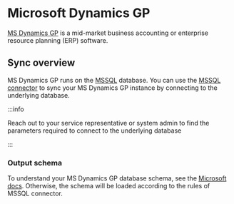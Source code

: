 # Microsoft Dynamics GP

[MS Dynamics GP](https://dynamics.microsoft.com/en-us/gp/) is a mid-market business accounting or
enterprise resource planning \(ERP\) software.

## Sync overview

MS Dynamics GP runs on the
[MSSQL](https://docs.microsoft.com/en-us/dynamics-gp/installation/installing-on-first-computer)
database. You can use the [MSSQL connector](mssql.md) to sync your MS Dynamics GP instance by
connecting to the underlying database.

:::info

Reach out to your service representative or system admin to find the parameters required to connect
to the underlying database

:::

### Output schema

To understand your MS Dynamics GP database schema, see the
[Microsoft docs](https://docs.microsoft.com/en-us/dynamicsax-2012/developer/tables-overview).
Otherwise, the schema will be loaded according to the rules of MSSQL connector.
